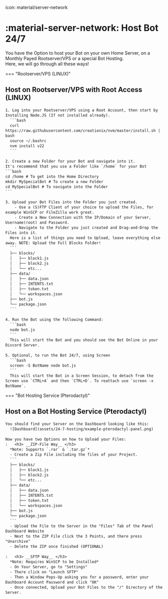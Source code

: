 icon: material/server-network

# :material-server-network: Host Bot 24/7

You have the Option to host your Bot on your own Home Server, on a Monthly Payed Rootserver/VPS or a special Bot Hosting.  
Here, we will go through all these ways!  

=== "Rootserver/VPS (LINUX)"
    <h2> Host on Rootserver/VPS with Root Access (LINUX) </h2> 

    1. Log into your Rootserver/VPS using a Root Account, then start by Installing Node.JS (If not installed already).  
      ```bash
      curl https://raw.githubusercontent.com/creationix/nvm/master/install.sh | bash
      source ~/.bashrc
      nvm install v22
      ```
    
    2. Create a new Folder for your Bot and navigate into it.
    It's recommend that you use a Folder like `/home` for your Bot
    ```bash
    cd /home # To get into the Home Directory
    mkdir MySpecialBot # To create a new Folder
    cd MySpecialBot # To navigate into the Folder
    ```

    3. Upload your Bot Files into the Folder you just created.  
        - Use a (S)FTP Client of your choice to upload the Files, for example WinSCP or FileZilla work great.  
        - Create a New Connection with the IP/Domain of your Server, Username(root) and Password.  
        - Navigate to the Folder you just created and Drag-and-Drop the Files into it.  
      Here is a list of things you need to Upload, leave everything else away. NOTE: Upload the Full Blocks Folder!  
      ```
      ├── blocks/  
      │   ├── block1.js  
      │   ├── block2.js  
      │   └── etc...  
      ├── data/  
      │   ├── data.json  
      │   ├── INTENTS.txt  
      │   ├── token.txt  
      │   └── workspaces.json  
      ├── bot.js  
      └── package.json  
      ```

    4. Run the Bot using the following Command:
      ```bash
      node bot.js
      ```
      This will start the Bot and you should see the Bot Online in your Discord Server.

    5. Optional, to run the Bot 24/7, using Screen
      ```bash
      screen -S BotName node bot.js
      ```
      This will start the Bot in a Screen Session, to detach from the Screen use `CTRL+A` and then `CTRL+D`. To reattach use `screen -x BotName`.

=== "Bot Hosting Service (Pterodactyl)"
    <h2> Host on a Bot Hosting Service (Pterodactyl) </h2>

    You should find your Server on the Dashboard looking like this:  
      ![Dashboard](assets/24-7-hosting/example-pterodactyl-panel.png)

    Now you have two Options on how to Upload your Files:
    :   <h3> __ZIP-File Way__ </h3>
      *Note: Supports `.rar` & `.tar.gz`*  
      - Create a Zip File including the files of your Project.  
      ```
      ├── blocks/  
      │   ├── block1.js  
      │   ├── block2.js  
      │   └── etc...  
      ├── data/  
      │   ├── data.json  
      │   ├── INTENTS.txt  
      │   ├── token.txt  
      │   └── workspaces.json  
      ├── bot.js  
      └── package.json  
      ```  
      - Upload the File to the Server in the "Files" Tab of the Panel Dashboard Website  
      - Next to the ZIP File click the 3 Points, and there press "Unarchive"  
      - Delete the ZIP once finished (OPTIONAL)  

    :   <h3> __SFTP Way__ </h3>
      *Note: Requires WinSCP to be Installed*  
      - On Your Server, go to "Settings"  
      - There click on "Launch SFTP"  
      - Then a Window Pops-Up asking you for a password, enter your Dashboard Account Password and click "OK"  
      - Once connected, Upload your Bot Files to the "/" Directory of the Server.  
